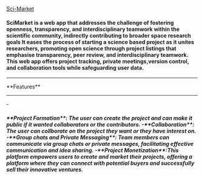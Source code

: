 [Sci-Market](https://github.com/sugam-pokhrel/nasaspaceapp/edit/main/README.md)
<h4> SciMarket is a web app that addresses the challenge of fostering openness, transparency, and interdisciplinary teamwork within the scientific community, indirectly contributing to broader space research goals It eases the process of starting a science based project as it unites researchers, promoting open science through project listings that emphasise transparency, peer review, and interdisciplinary teamwork. This web app offers project tracking, private meetings,version control, and collaboration tools while safeguarding user data.</h4>
<hr>
**Features**
<hr>
-<h5>**Project Formation**: The user can create the project and can make it public if it wanted collaborators or the contributors. 
-**Collaboration**: The user can collborate on the project they want or they have interest on.
-**Group chats and Private Messaging**: Team members can communicate via group chats or private messages, facilitating effective communication and idea sharing.
-**Project Monetization**:This platform empowers users to create and market their projects, offering a platform where they can connect with potential buyers and successfully sell their innovative ventures.

